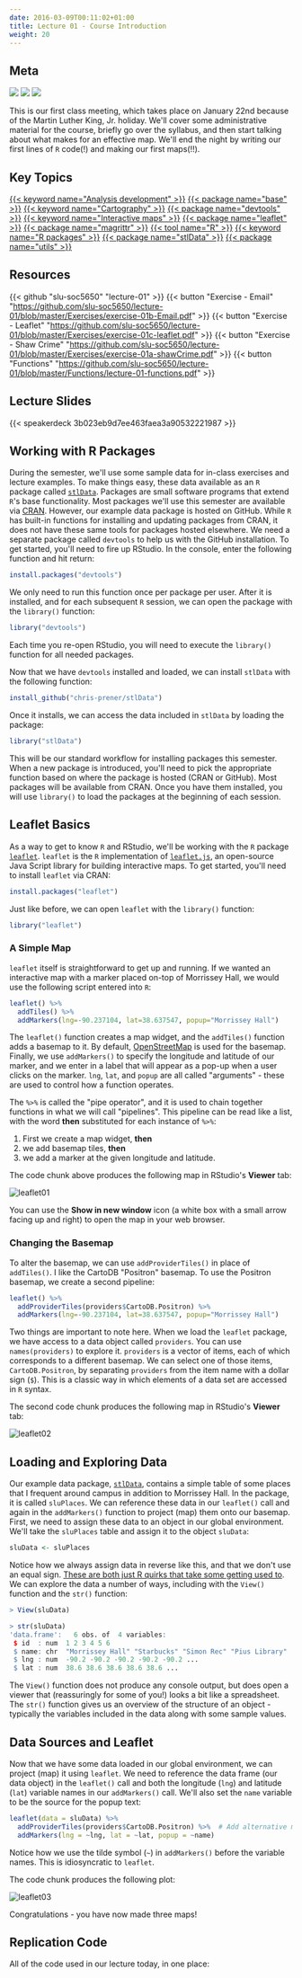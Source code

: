 ```yaml
---
date: 2016-03-09T00:11:02+01:00
title: Lecture 01 - Course Introduction
weight: 20
---
```


## Meta
![](https://img.shields.io/badge/semester-spring%202018-orange.svg) ![](https://img.shields.io/badge/release-updated-brightgreen.svg) [![](https://img.shields.io/badge/last%20update-2018--02--11-brightgreen.svg)](https://github.com/slu-soc5650/lecture-01/blob/master/NEWS_SITE.md)

This is our first class meeting, which takes place on January 22nd because of the Martin Luther King, Jr. holiday. We'll cover some administrative material for the course, briefly go over the syllabus, and then start talking about what makes for an effective map. We'll end the night by writing our first lines of `R` code(!) and making our first maps(!!).

## Key Topics
[{{< keyword name="Analysis development" >}}](/topic-index/#a-d)
[{{< package name="base" >}}](/topic-index/#q-t)
[{{< keyword name="Cartography" >}}](/topic-index/#a-d)
[{{< package name="devtools" >}}](/topic-index/#e-h)
[{{< keyword name="Interactive maps" >}}](/topic-index/#i-l)
[{{< package name="leaflet" >}}](/topic-index/#i-l)
[{{< package name="magrittr" >}}](/topic-index/#m-p)
[{{< tool name="R" >}}](/topic-index/#q-t)
[{{< keyword name="R packages" >}}](/topic-index/#q-t)
[{{< package name="stlData" >}}](/topic-index/#q-t)
[{{< package name="utils" >}}](/topic-index/#u-z)

## Resources

{{< github "slu-soc5650" "lecture-01" >}}
{{< button "Exercise - Email" "https://github.com/slu-soc5650/lecture-01/blob/master/Exercises/exercise-01b-Email.pdf" >}}
{{< button "Exercise - Leaflet" "https://github.com/slu-soc5650/lecture-01/blob/master/Exercises/exercise-01c-leaflet.pdf" >}}
{{< button "Exercise - Shaw Crime" "https://github.com/slu-soc5650/lecture-01/blob/master/Exercises/exercise-01a-shawCrime.pdf" >}}
{{< button "Functions" "https://github.com/slu-soc5650/lecture-01/blob/master/Functions/lecture-01-functions.pdf" >}}

## Lecture Slides
<p> </p>
{{< speakerdeck 3b023eb9d7ee463faea3a90532221987 >}}

## Working with R Packages
During the semester, we'll use some sample data for in-class exercises and lecture examples. To make things easy, these data available as an `R` package called [`stlData`](https://chris-prener.github.io/stlData/). Packages are small software programs that extend `R`'s base functionality. Most packages we'll use this semester are available via [CRAN](https://cran.r-project.org). However, our example data package is hosted on GitHub. While `R` has built-in functions for installing and updating packages from CRAN, it does not have these same tools for packages hosted elsewhere. We need a separate package called `devtools` to help us with the GitHub installation. To get started, you'll need to fire up RStudio. In the console, enter the following function and hit return:

```r
install.packages("devtools")
```

We only need to run this function once per package per user. After it is installed, and for each subsequent `R` session, we can open the package with the `library()` function:

```r
library("devtools")
```

Each time you re-open RStudio, you will need to execute the `library()` function for all needed packages.

Now that we have `devtools` installed and loaded, we can install `stlData` with the following function:

```r
install_github("chris-prener/stlData")
```

Once it installs, we can access the data included in `stlData` by loading the package:

```r
library("stlData")
```

This will be our standard workflow for installing packages this semester. When a new package is introduced, you'll need to pick the appropriate function based on where the package is hosted (CRAN or GitHub). Most packages will be available from CRAN. Once you have them installed, you will use `library()` to load the packages at the beginning of each session.

## Leaflet Basics
As a way to get to know `R` and RStudio, we'll be working with the `R` package [`leaflet`](https://rstudio.github.io/leaflet/). `leaflet` is the `R` implementation of [`leaflet.js`](http://leafletjs.com), an open-source Java Script library for building interactive maps. To get started, you'll need to install `leaflet` via CRAN:

```r
install.packages("leaflet")
```

Just like before, we can open `leaflet` with the `library()` function:

```r
library("leaflet")
```

### A Simple Map

`leaflet` itself is straightforward to get up and running. If we wanted an interactive map with a marker placed on-top of Morrissey Hall, we would use the following script entered into `R`:

```r
leaflet() %>%
  addTiles() %>%
  addMarkers(lng=-90.237104, lat=38.637547, popup="Morrissey Hall")
```

The `leaflet()` function creates a map widget, and the `addTiles()` function adds a basemap to it. By default, [OpenStreetMap](https://www.openstreetmap.org) is used for the basemap. Finally, we use `addMarkers()` to specify the longitude and latitude of our marker, and we enter in a label that will appear as a pop-up when a user clicks on the marker. `lng`, `lat`, and `popup` are all called "arguments" - these are used to control how a function operates. 

The `%>%` is called the "pipe operator", and it is used to chain together functions in what we will call "pipelines". This pipeline can be read like a list, with the word **then** substituted for each instance of `%>%`:

1. First we create a map widget, **then**
2. we add basemap tiles, **then**
3. we add a marker at the given longitude and latitude.

The code chunk above produces the following map in RStudio's **Viewer** tab:

![leaflet01](/images/leaflet01.png)

You can use the **Show in new window** icon (a white box with a small arrow facing up and right) to open the map in your web browser.

### Changing the Basemap

To alter the basemap, we can use `addProviderTiles()` in place of `addTiles()`. I like the CartoDB "Positron" basemap. To use the Positron basemap, we create a second pipeline:

```r
leaflet() %>%
  addProviderTiles(providers$CartoDB.Positron) %>% 
  addMarkers(lng=-90.237104, lat=38.637547, popup="Morrissey Hall")
```

Two things are important to note here. When we load the `leaflet` package, we have access to a data object called `providers`. You can use `names(providers)` to explore it. `providers` is a vector of items, each of which corresponds to a different basemap. We can select one of those items, `CartoDB.Positron`, by separating `providers` from the item name with a dollar sign (`$`). This is a classic way in which elements of a data set are accessed in `R` syntax.

The second code chunk produces the following map in RStudio's **Viewer** tab:

![leaflet02](/images/leaflet02.png)

## Loading and Exploring Data
Our example data package, [`stlData`](https://chris-prener.github.io/stlData/), contains a simple table of some places that I frequent around campus in addition to Morrissey Hall. In the package, it is called `sluPlaces`. We can reference these data in our `leaflet()` call and again in the `addMarkers()` function to project (map) them onto our basemap. First, we need to assign these data to an object in our global environment. We'll take the `sluPlaces` table and assign it to the object `sluData`:

```r
sluData <- sluPlaces
```

Notice how we always assign data in reverse like this, and that we don't use an equal sign. [These are both just R quirks that take some getting used to](http://blog.revolutionanalytics.com/2008/12/use-equals-or-arrow-for-assignment.html). We can explore the data a number of ways, including with the `View()` function and the `str()` function:

```r
> View(sluData)

> str(sluData)
'data.frame':	6 obs. of  4 variables:
 $ id  : num  1 2 3 4 5 6
 $ name: chr  "Morrissey Hall" "Starbucks" "Simon Rec" "Pius Library" ...
 $ lng : num  -90.2 -90.2 -90.2 -90.2 -90.2 ...
 $ lat : num  38.6 38.6 38.6 38.6 38.6 ...
```

The `View()` function does not produce any console output, but does open a viewer that (reassuringly for some of you!) looks a bit like a spreadsheet. The `str()` function gives us an overview of the structure of an object - typically the variables included in the data along with some sample values.

## Data Sources and Leaflet
Now that we have some data loaded in our global environment, we can project (map) it using `leaflet`. We need to reference the data frame (our data object) in the `leaflet()` call and both the longitude (`lng`) and latitude (`lat`) variable names in our `addMarkers()` call. We'll also set the `name` variable to be the source for the popup text:

```r
leaflet(data = sluData) %>%
  addProviderTiles(providers$CartoDB.Positron) %>%  # Add alternative map tiles
  addMarkers(lng = ~lng, lat = ~lat, popup = ~name)
```

Notice how we use the tilde symbol (`~`) in `addMarkers()` before the variable names. This is idiosyncratic to `leaflet`. 

The code chunk produces the following plot:

![leaflet03](/images/leaflet03.png)

Congratulations - you have now made three maps!

## Replication Code
All of the code used in our lecture today, in one place:

<script data-gist-id="bc0420ef79e928319e682e3f74d659c0"></script>